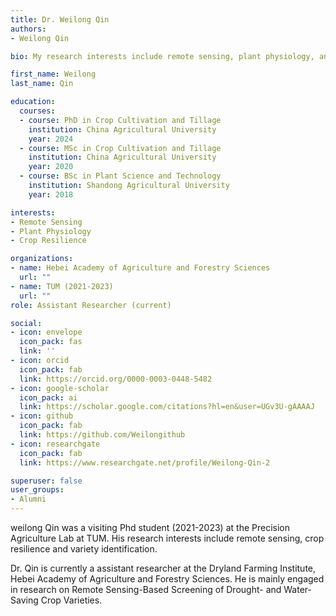 ```yaml
---
title: Dr. Weilong Qin
authors: 
- Weilong Qin

bio: My research interests include remote sensing, plant physiology, and crop resilience.

first_name: Weilong
last_name: Qin

education:
  courses:
  - course: PhD in Crop Cultivation and Tillage
    institution: China Agricultural University
    year: 2024
  - course: MSc in Crop Cultivation and Tillage
    institution: China Agricultural University
    year: 2020
  - course: BSc in Plant Science and Technology
    institution: Shandong Agricultural University
    year: 2018

interests:
- Remote Sensing
- Plant Physiology
- Crop Resilience

organizations:
- name: Hebei Academy of Agriculture and Forestry Sciences
  url: ""
- name: TUM (2021-2023)
  url: ""
role: Assistant Researcher (current)

social:
- icon: envelope
  icon_pack: fas
  link: ''
- icon: orcid
  icon_pack: fab
  link: https://orcid.org/0000-0003-0448-5482
- icon: google-scholar
  icon_pack: ai
  link: https://scholar.google.com/citations?hl=en&user=UGv3U-gAAAAJ
- icon: github
  icon_pack: fab
  link: https://github.com/Weilongithub
- icon: researchgate
  icon_pack: fab
  link: https://www.researchgate.net/profile/Weilong-Qin-2

superuser: false
user_groups:
- Alumni
---
```


weilong Qin was a visiting Phd student (2021-2023) at the Precision Agriculture Lab at TUM. His research interests include remote sensing, crop resilience and variety identification.

Dr. Qin is currently a assistant researcher at the Dryland Farming Institute, Hebei Academy of Agriculture and Forestry Sciences. He is mainly engaged in research on Remote Sensing-Based Screening of Drought- and Water-Saving Crop Varieties.
